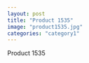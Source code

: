 ```yaml
---
layout: post
title: "Product 1535"
image: "product1535.jpg"
categories: "category1"
---
```

Product 1535
